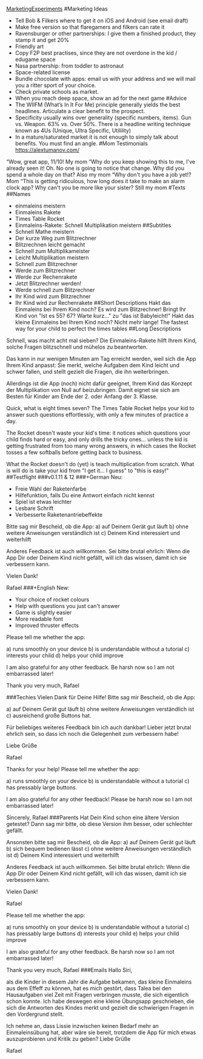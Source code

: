 [MarketingExperiments](MarketingExperiments)
#Marketing Ideas
* Tell Bob & Filkers where to get it on iOS and Android (see email draft)
 * Make free version so that flaregamers and filkers can rate it
* Ravensburger or other partnerships: I give them a finished product, they stamp it and get 20%
* Friendly art
* Copy F2P best practises, since they are not overdone in the kid / edugame space
* Nasa partnership: from toddler to astronaut
* Space-related license
* Bundle chocolate with apps: email us with your address and we will mail you a ritter sport of your choice.
* Check private schools as market.
* When you reach deep space, show an ad for the next game
#Advice
 * The WIIFM (What’s In It For Me) principle generally yields the best headlines. Articulate a clear benefit to the prospect. 
 * Specificity usually wins over generality (specific numbers, items). Gun vs. Weapon. 63% vs. Over 50%. There is a headline writing technique known as 4Us (Unique, Ultra Specific, Utilility)
 * In a mature/saturated market it is not enough to simply talk about benefits. You 
must find an angle. 
#Mom Testimonials
https://alextumanov.com/

“Wow, great app, 11/10!
My mom
“Why do you keep showing this to me, I've already seen it! Oh. No one is going to notice that change. Why did you spend a whole day on that?
Also my mom
“Why don't you have a job yet!?
Mom
“This is getting ridiculous, how long does it take to make an alarm clock app? Why can't you be more like your sister?
Still my mom
#Texts
##Names
 * einmaleins meistern
 * Einmaleins Rakete 
 * Times Table Rocket
 * Einmaleins-Rakete: Schnell Multiplikation meistern
##Subtitles
 * Schnell Mathe meistern
 * Der kurze Weg zum Blitzrechner
 * Blitzrechnen leicht gemacht 
 * Schnell zum Multiplikameister
 * Leicht Multiplikation meistern
 * Schnell zum Blitzrechner 
 * Werde zum Blitzrechner
 * Werde zur Rechenrakete
 * Jetzt Blitzrechner werden!
 * Werde schnell zum Blitzrechner
 * Ihr Kind wird zum Blitzrechner
 * Ihr Kind wird zur Rechenrakete
##Short Descriptions
Hakt das Einmaleins bei Ihrem Kind noch? Es wird zum Blitzrechner!
Bringt Ihr Kind von "Ist es 55? 67? Warte kurz..." zu "das ist Babyleicht!"
Hakt das kleine Einmaleins bei Ihrem Kind noch? Nicht mehr lange!
The fastest way for your child to perfect the times tables
##Long Descriptions

Schnell, was macht acht mal sieben? Die Einmaleins-Rakete hilft Ihrem Kind, solche Fragen blitzschnell und mühelos zu beantworten. 

Das kann in nur wenigen Minuten am Tag erreicht werden, weil sich die App Ihrem Kind anpasst: Sie merkt, welche Aufgaben dem Kind leicht und schwer fallen, und stellt gezielt die Fragen, die ihn weiterbringen.

Allerdings ist die App (noch) nicht dafür geeignet, Ihrem Kind das Konzept der Multiplikation von Null auf beizubringen. Damit eignet sie sich am Besten für Kinder am Ende der 2. oder Anfang der 3. Klasse.

Quick, what is eight times seven? The Times Table Rocket helps your kid to answer such questions effortlessly, with only a few minutes of practice a day. 

The Rocket doesn't waste your kid's time: it notices which questions your child finds hard or easy, and only drills the tricky ones... unless the kid is getting frustrated from too many wrong answers, in which cases the Rocket tosses a few softballs before getting back to business.

What the Rocket doesn't do (yet) is teach multiplication from scratch. What is will do is take your kid from "I get it... I guess" to "this is easy!"
##Testflight
###v0.1.11 & 12
###+German
Neu:
 - Freie Wahl der Raketenfarbe
 - Hilfefunktion, falls Du eine Antwort einfach nicht kennst
 - Spiel ist etwas leichter
 - Lesbare Schrift
 - Verbesserte Raketenantriebeffekte

Bitte sag mir Bescheid, ob die App:
a) auf Deinem Gerät gut läuft
b) ohne weitere Anweisungen verständlich ist
c) Deinem Kind interessiert und weiterhilft

Anderes Feedback ist auch willkommen. Sei bitte brutal ehrlich: Wenn die App Dir oder Deinem Kind nicht gefällt, will ich das wissen, damit ich sie verbessern kann.

Vielen Dank!

Rafael
###+English
New:
 - Your choice of rocket colours
 - Help with questions you just can't answer
 - Game is slightly easier
 - More readable font
 - Improved thruster effects

Please tell me whether the app:

a) runs smoothly on your device
b) is understandable without a tutorial
c) interests your child
d) helps your child improve

I am also grateful for any other feedback. Be harsh now so I am not embarrassed later!

Thank you very much,
Rafael

###Techies
Vielen Dank für Deine Hilfe! Bitte sag mir Bescheid, ob die App:

a) auf Deinem Gerät gut läuft
b) ohne weitere Anweisungen verständlich ist
c) ausreichend große Buttons hat.

Für beliebiges weiteres Feedback bin ich auch dankbar! Lieber jetzt brutal ehrlich sein, so dass ich noch die Gelegenheit zum verbessern habe!

Liebe Grüße

Rafael

Thanks for your help! Please tell me whether the app:

a) runs smoothly on your device
b) is understandable without a tutorial
c) has pressably large buttons.

I am also grateful for any other feedback! Please be harsh now so I am not embarrassed later!

Sincerely,
Rafael
###Parents
Hat Dein Kind schon eine ältere Version getestet? Dann sag mir bitte, ob diese Version ihm besser, oder schlechter gefällt.

Ansonsten bitte sag mir Bescheid, ob die App:
a) auf Deinem Gerät gut läuft
b) sich bequem bedienen lässt
c) ohne weitere Anweisungen verständlich ist
d) Deinem Kind interessiert und weiterhilft

Anderes Feedback ist auch willkommen. Sei bitte brutal ehrlich: Wenn die App Dir oder Deinem Kind nicht gefällt, will ich das wissen, damit ich sie verbessern kann.

Vielen Dank!

Rafael

Please tell me whether the app:

a) runs smoothly on your device
b) is understandable without a tutorial
c) has pressably large buttons
d) interests your child
e) helps your child improve

I am also grateful for any other feedback. Be harsh now so I am not embarrassed later!

Thank you very much,
Rafael
###Emails
Hallo Siri,

als die Kinder in diesem Jahr die Aufgabe bekamen, das kleine Einmaleins aus dem Effeff zu können, hat es mich gestört, dass Talea bei den Hausaufgaben viel Zeit mit Fragen verbringen musste, die sich eigentlich schon konnte. Ich habe deswegen eine kleine Übungsapp geschrieben, die sich die Antworten des Kindes merkt und gezielt die schwierigen Fragen in den Vordergrund stellt.

Ich nehme an, dass Lissie inzwischen keinen Bedarf mehr an Einmaleinsübung hat, aber wäre sie bereit, trotzdem die App für mich etwas auszuprobieren und Kritik zu geben?
Liebe Grüße

Rafael 
